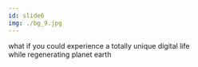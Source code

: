 ```yaml
---
id: slide6
img: ./bg_9.jpg
---
```

what if you could experience a totally unique digital life
<br>
while regenerating planet earth
